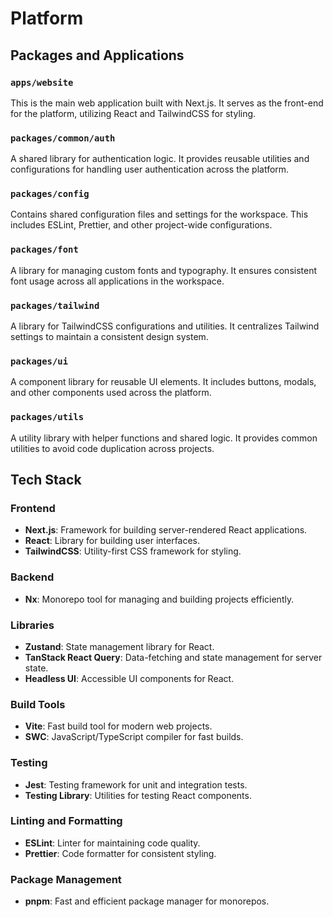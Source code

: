 # Platform

## Packages and Applications

### `apps/website`

This is the main web application built with Next.js. It serves as the front-end for the platform, utilizing React and TailwindCSS for styling.

### `packages/common/auth`

A shared library for authentication logic. It provides reusable utilities and configurations for handling user authentication across the platform.

### `packages/config`

Contains shared configuration files and settings for the workspace. This includes ESLint, Prettier, and other project-wide configurations.

### `packages/font`

A library for managing custom fonts and typography. It ensures consistent font usage across all applications in the workspace.

### `packages/tailwind`

A library for TailwindCSS configurations and utilities. It centralizes Tailwind settings to maintain a consistent design system.

### `packages/ui`

A component library for reusable UI elements. It includes buttons, modals, and other components used across the platform.

### `packages/utils`

A utility library with helper functions and shared logic. It provides common utilities to avoid code duplication across projects.

## Tech Stack

### Frontend

- **Next.js**: Framework for building server-rendered React applications.
- **React**: Library for building user interfaces.
- **TailwindCSS**: Utility-first CSS framework for styling.

### Backend

- **Nx**: Monorepo tool for managing and building projects efficiently.

### Libraries

- **Zustand**: State management library for React.
- **TanStack React Query**: Data-fetching and state management for server state.
- **Headless UI**: Accessible UI components for React.

### Build Tools

- **Vite**: Fast build tool for modern web projects.
- **SWC**: JavaScript/TypeScript compiler for fast builds.

### Testing

- **Jest**: Testing framework for unit and integration tests.
- **Testing Library**: Utilities for testing React components.

### Linting and Formatting

- **ESLint**: Linter for maintaining code quality.
- **Prettier**: Code formatter for consistent styling.

### Package Management

- **pnpm**: Fast and efficient package manager for monorepos.
